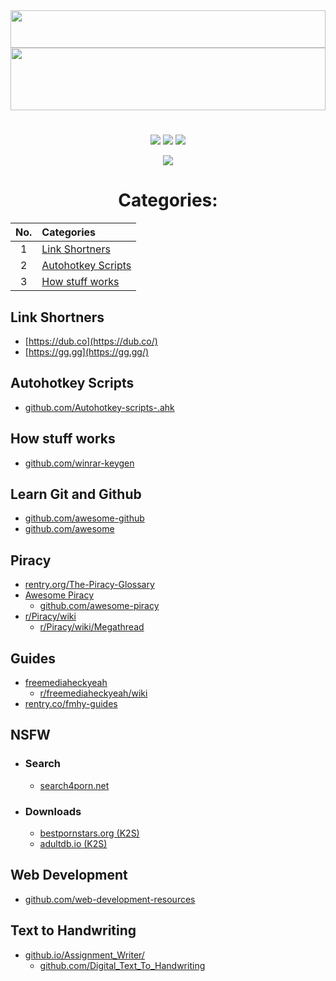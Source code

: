 
<div align="center">

<img src="https://readme-typing-svg.demolab.com?font=Poppins&weight=500&size=41&duration=2700&pause=700&color=0CA4A5&center=true&vCenter=true&random=false&width=435&lines=Link+Library" width="100%" height="60">
 <img src="https://raw.githubusercontent.com/matfantinel/matfantinel/master/waves.svg" width="100%" height="100">

#
![](https://komarev.com/ghpvc/?username=crxzygit&style=for-the-badge&color=0CA4A5&base=162&logo=) 
![](https://img.shields.io/badge/LINKS-y?style=for-the-badge&logo=inertia&logoColor=0CA4A5&label=DIRECT&labelColor=&color=0CA4A5)
![](https://img.shields.io/badge/PURPOSE%20ONLY-y?style=for-the-badge&logo=bookstack&logoColor=0CA4A5&label=EDUCATIONAL&color=0CA4A5)

![](https://img.shields.io/badge/Remember_to_give_a_Star_if_you_found_this_library_helpful!-0CA4A5?style=for-the-badge&logo=ApacheSpark&logoColor=white) 


<!-- [![crxzy](https://quotes-github-readme.vercel.app/api?type=horizontal&author=crxzy&theme=merko&border=true)](https://github.com/crxzygit) -->
<!-- [![crxzy](https://quotes-github-readme.vercel.app/api?type=horizontal&author=crxzy&theme=tokyonight&border=true)](https://github.com/crxzygit) -->




# Categories:

| No. 	| Categories 
| :---: | :---     
| 1    	| [Link Shortners](#link-shortners)
| 2    	| [ Autohotkey Scripts](#autohotkey-scripts) 
| 3    	| [How stuff works](#how-stuff-works)

</div>

## Link Shortners
- [https://dub.co](https://dub.co/)
- [https://gg.gg](https://gg.gg/)

## Autohotkey Scripts
- [github.com/Autohotkey-scripts-.ahk](https://github.com/Drugoy/Autohotkey-scripts-.ahk#autohotkey-scripts-ahk)

## How stuff works
- [github.com/winrar-keygen](https://github.com/viperadnan-git/winrar-keygen/#winrar-keygen)

## Learn Git and Github
- [github.com/awesome-github](https://github.com/phillipadsmith/awesome-github#awesome-github--)
- [github.com/awesome](https://github.com/sindresorhus/awesome#contents)

## Piracy
- [rentry.org/The-Piracy-Glossary](https://rentry.org/The-Piracy-Glossary)
- [Awesome Piracy](https://shakil-shahadat.github.io/awesome-piracy/)
    - [github.com/awesome-piracy](https://github.com/Shakil-Shahadat/awesome-piracy#awesome-piracy)
- [r/Piracy/wiki](https://www.reddit.com/r/Piracy/wiki/index/)
    - [r/Piracy/wiki/Megathread](https://www.reddit.com/r/Piracy/wiki/megathread/)

## Guides
- [freemediaheckyeah](https://fmhy.net/)
    - [r/freemediaheckyeah/wiki](https://www.reddit.com/r/FREEMEDIAHECKYEAH/wiki/index/)
- [rentry.co/fmhy-guides](https://rentry.co/fmhy-guides#fmhy-guides)

## NSFW
- ### Search 
    - [search4porn.net](https://search4porn.net/)
- ### Downloads
    - [bestpornstars.org (K2S)](https://www.bestpornstars.org/)
    - [adultdb.io (K2S)](https://www.adultdb.io/)

## Web Development
- [github.com/web-development-resources](https://github.com/markodenic/web-development-resources#awesome-web-development-resources-)

## Text to Handwriting
- [github.io/Assignment_Writer/](https://saiteja69.github.io/Assignment_Writer/)
    - [github.com/Digital_Text_To_Handwriting](github.com/SaiTeja69/Digital_Text_To_Handwriting)
